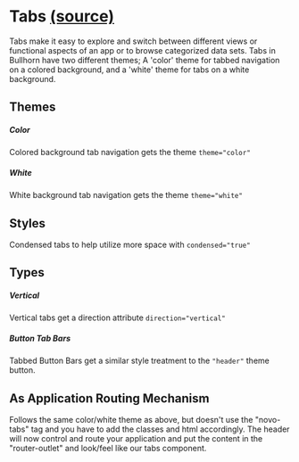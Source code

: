 Tabs [(source)](https://github.com/bullhorn/novo-elements/tree/master/projects/novo-examples/src/elements/tabs)
========================================================================================

Tabs make it easy to explore and switch between different views or functional aspects of an app or to browse categorized data sets. Tabs in Bullhorn have two different themes; A 'color' theme for tabbed navigation on a colored background, and a 'white' theme for tabs on a white background.

Themes
------

##### Color

Colored background tab navigation gets the theme `theme="color"`

<code-example example="tabs-color"></code-example>


##### White

White background tab navigation gets the theme `theme="white"`

<code-example example="tabs-color"></code-example>

Styles
------

Condensed tabs to help utilize more space with `condensed="true"`

<code-example example="tabs-condensed"></code-example>

Types
-----

##### Vertical

Vertical tabs get a direction attribute `direction="vertical"`

<code-example example="tabs-vertical"></code-example>

##### Button Tab Bars

Tabbed Button Bars get a similar style treatment to the `"header"` theme button.

<!-- <code-example example="tabs-condensed"></code-example> -->

As Application Routing Mechanism
--------------------------------

Follows the same color/white theme as above, but doesn't use the "novo\-tabs" tag and you have to add the classes and html accordingly. The header will now control and route your application and put the content in the "router\-outlet" and look/feel like our tabs component.

<code-example example="tabs-router"></code-example>